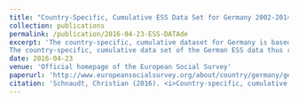 ```yaml
---
title: "Country-Specific, Cumulative ESS Data Set for Germany 2002-2014 (data release)"
collection: publications
permalink: /publication/2016-04-23-ESS-DATAde
excerpt: 'The country-specific, cumulative dataset for Germany is based on the official ESS cumulative data file (ESS1-6e01, edition 1) and combines the official German ESS data of the first seven waves in one single data set. It thus includes not only those items which have been fielded at least twice in the ESS, but all German data from 2002-2014. In addition, the data set includes further country-specific items for Germany which have not been integrated into one single, cumulative data set before. These country-specific items have only been asked in Germany but not in other participating countries in a given wave. They come in two different forms: Either they establish completely new variables (e.g., evaluation of one’s personal situation before and after German unification in 1990) or they add new data to variables which have previously been part of the ESS but only been repeated in Germany in a given wave (e.g., membership in a sports club in 2002 and 2006).
The country-specific, cumulative data set of the German ESS data thus represents an entirely new and encompassing collection of all available German ESS data from 2002-2014 which, in this form, has not been publicly available before. Relying on just one single data set allows for comprehensive data analyses without the need to switch between different data sets for individual ESS waves. The newly added country-specific items and data facilitate the analysis of new thematic focal points or enable researchers to investigate selected aspects of previous rotating modules also over time.'
date: 2016-04-23
venue: 'Official homepage of the European Social Survey'
paperurl: 'http://www.europeansocialsurvey.org/about/country/germany/german_data.html'
citation: 'Schnaudt, Christian (2016). <i>Country-specific, cumulative ESS data set for Germany 2002-2014 (ESSDE1-7e01).</i> Available from http://www.europeansocialsurvey.org/about/country/germany/german_data.html.'
---
```

